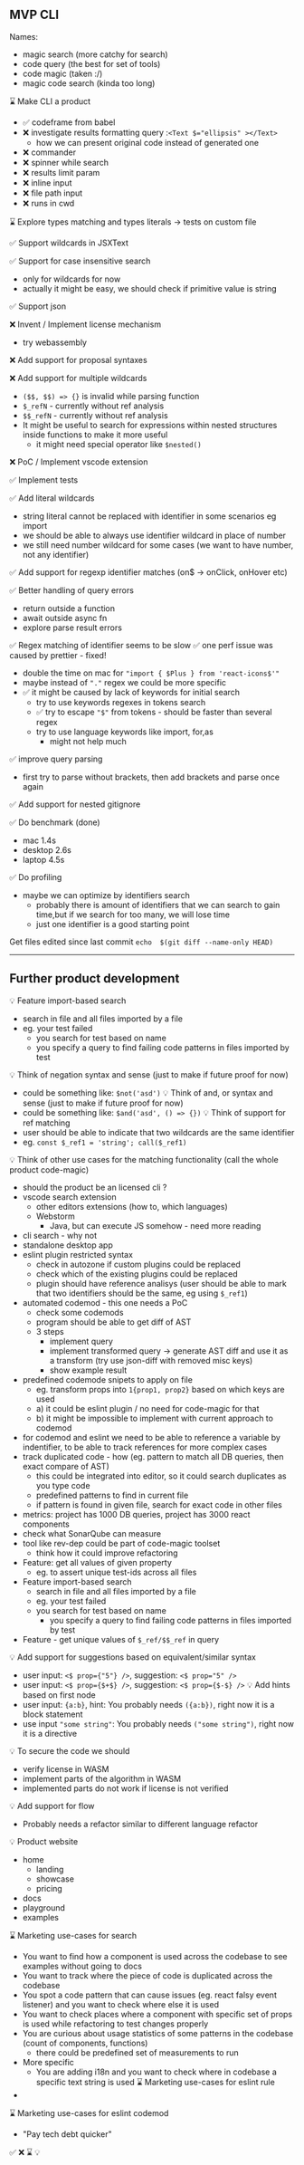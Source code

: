 ## MVP CLI

Names:
  - magic search (more catchy for search)
  - code query (the best for set of tools)
  - code magic (taken :/)
  - magic code search (kinda too long)

⌛ Make CLI a product
   - ✅ codeframe from babel
   - ❌ investigate results formatting query :`<Text $="ellipsis" ></Text>`
      - how we can present original code instead of generated one
   - ❌ commander
   - ❌ spinner while search
   - ❌ results limit param
   - ❌ inline input 
   - ❌ file path input
   - ❌ runs in cwd

⌛ Explore types matching and types literals -> tests on custom file

✅ Support wildcards in JSXText

✅ Support for case insensitive search
  - only for wildcards for now
  - actually it might be easy, we should check if primitive value is string

✅ Support json

❌ Invent / Implement license mechanism
   - try webassembly

❌ Add support for proposal syntaxes

❌ Add support for multiple wildcards
  - `($$, $$) => {}` is invalid while parsing function
  - `$_refN` - currently without ref analysis
  - `$$_refN` - currently without ref analysis
  - It might be useful to search for expressions within nested structures inside functions to make it more useful
    - it might need special operator like `$nested()`


❌ PoC / Implement vscode extension

✅ Implement tests

✅ Add literal wildcards
  - string literal cannot be replaced with identifier in some scenarios eg import
  - we should be able to always use identifier wildcard in place of number
  - we still need number wildcard for some cases (we want to have number, not any identifier)


✅ Add support for regexp identifier matches (on$ -> onClick, onHover etc)


✅ Better handling of query errors 
  - return outside a function
  - await outside async fn
  - explore parse result errors

✅ Regex matching of identifier seems to be slow 
  ✅ one perf issue was caused by prettier - fixed!
  - double the time on mac for `"import { $Plus } from 'react-icons$'"`
  - maybe instead of `"."` regex we could be more specific
  - ✅ it might be caused by lack of keywords for initial search
    - try to use keywords regexes in tokens search
    - ✅ try to escape `"$"` from tokens - should be faster than several regex
    - try to use language keywords like import, for,as
      - might not help much

✅ improve query parsing
  - first try to parse without brackets, then add brackets and parse once again

✅ Add support for nested gitignore


✅ Do benchmark (done)
  - mac 1.4s
  - desktop 2.6s 
  - laptop 4.5s

✅ Do profiling
  - maybe we can optimize by identifiers search
    - probably there is amount of identifiers that we can search to gain time,but if we search for too many, we will lose time
    - just one identifier is a good starting point


Get files edited since last commit `echo  $(git diff --name-only HEAD)`
___

## Further product development

💡 Feature import-based search
  - search in file and all files imported by a file
  - eg. your test failed
    - you search for test based on name
    - you specify a query to find failing code patterns in files imported by test

💡 Think of negation syntax and sense (just to make if future proof for now)
  - could be something like: `$not('asd')`
💡 Think of and, or syntax and sense (just to make if future proof for now)
  - could be something like: `$and('asd', () => {})`
💡 Think of support for ref matching
  - user should be able to indicate that two wildcards are the same identifier 
  - eg. `const $_ref1 = 'string'; call($_ref1)`

💡 Think of other use cases for the matching functionality (call the whole product code-magic)
  - should the product be an licensed cli ?
  - vscode search extension
      - other editors extensions (how to, which languages)
      - Webstorm 
        - Java, but can execute JS somehow - need more reading
  - cli search - why not
  - standalone desktop app
  - eslint plugin restricted syntax 
    - check in autozone if custom plugins could be replaced
    - check which of the existing plugins could be replaced
    - plugin should have reference analisys (user should be able to mark that two identifiers should be the same, eg using `$_ref1`)
  - automated codemod - this one needs a PoC
    - check some codemods
    - program should be able to get diff of AST
    - 3 steps
      - implement query
      - implement transformed query
      -> generate AST diff and use it as a transform (try use json-diff with removed misc keys)
      - show example result
  - predefined codemode snipets to apply on file
    - eg. transform props into `1{prop1, prop2}` based on which keys are used
    - a) it could be eslint plugin / no need for code-magic for that 
    - b) it might be impossible to implement with current approach to codemod
  - for codemod and eslint we need to be able to reference a variable by indentifier, to be able to track references for more complex cases
  - track duplicated code - how (eg. pattern to match all DB queries, then exact compare of AST)
    - this could be integrated into editor, so it could search duplicates as you type code
    - predefined patterns to find in current file
    - if pattern is found in given file, search for exact code in other files
  - metrics: project has 1000 DB queries, project has 3000 react components
  - check what SonarQube can measure
  - tool like rev-dep could be part of code-magic toolset
    - think how it could improve refactoring
  - Feature: get all values of given property
    - eg. to assert unique test-ids across all files
  - Feature import-based search
    - search in file and all files imported by a file
    - eg. your test failed
    - you search for test based on name
      - you specify a query to find failing code patterns in files imported by test
  - Feature - get unique values of `$_ref/$$_ref`  in query

💡 Add support for suggestions based on equivalent/similar syntax
  - user input: `<$ prop={"5"} />`,  suggestion: `<$ prop="5" />`
  - user input: `<$ prop={$+$} />`,  suggestion: `<$ prop={$-$} />`
💡 Add hints based on first node
  - user input: `{a:b}`, hint: You probably needs `({a:b})`, right now it is a block statement
  - use input `"some string"`: You probably needs `("some string")`, right now it is a directive

💡 To secure the code we should 
  - verify license in WASM
  - implement parts of the algorithm in WASM
  - implemented parts do not work if license is not verified

💡 Add support for flow
  - Probably needs a refactor similar to different language refactor

💡 Product website
  - home
    - landing
    - showcase
    - pricing
  - docs
  - playground
  - examples

⌛ Marketing use-cases for search
  - You want to find how a component is used across the codebase to see examples without going to docs
  - You want to track where the piece of code is duplicated across the codebase
  - You spot a code pattern that can cause issues (eg. react falsy event listener) and you want to check where else it is used
  - You want to check places where a component with specific set of props is used while refactoring to test changes properly
  - You are curious about usage statistics of some patterns in the codebase (count of components, functions)
    - there could be predefined set of measurements to run
  - More specific
    - You are adding i18n and you want to check where in codebase a specific text string is used
⌛ Marketing use-cases for eslint rule
  - 
⌛ Marketing use-cases for eslint codemod
 - "Pay tech debt quicker"

✅
❌
⌛
💡